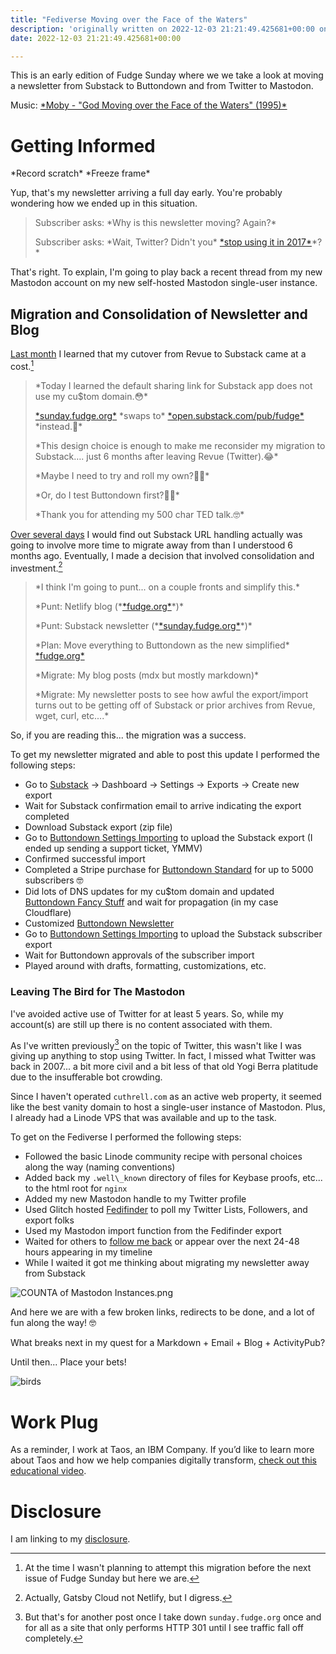 ```yaml
---
title: "Fediverse Moving over the Face of the Waters"
description: 'originally written on 2022-12-03 21:21:49.425681+00:00 on LAMP with vi, WordPress, Jekyll, Gatsby Cloud, Netlify, Revue, Substack, or Buttondown'
date: 2022-12-03 21:21:49.425681+00:00

---
```


This is an early edition of Fudge Sunday where we we take a look at moving a newsletter from Substack to Buttondown and from Twitter to Mastodon.

Music: [\*Moby - "God Moving over the Face of the Waters" (1995)\*](https://www.youtube.com/watch?v=UMfn7KXdPQQ)

# Getting Informed

\*Record scratch\* \*Freeze frame\* 

Yup, that's my newsletter arriving a full day early. You're probably wondering how we ended up in this situation.

> Subscriber asks: \*Why is this newsletter moving? Again?\*
> 
> Subscriber asks: \*Wait, Twitter? Didn't you\* [\*stop using it in 2017\*](https://fudge.org/archive/on-twitter)\*?\*

That's right. To explain, I'm going to play back a recent thread from my new Mastodon account on my new self-hosted Mastodon single-user instance.

## Migration and Consolidation of Newsletter and Blog

[Last month](https://cuthrell.com/@jay/109446544660219986) I learned that my cutover from Revue to Substack came at a cost.[^1]

> \*Today I learned the default sharing link for Substack app does not use my cu$tom domain.😳\*
> 
> [\*sunday.fudge.org\*](http://sunday.fudge.org) \*swaps to\* [\*open.substack.com/pub/fudge\*](http://open.substack.com/pub/fudge) \*instead.🤔\*
> 
> \*This design choice is enough to make me reconsider my migration to Substack…. just 6 months after leaving Revue (Twitter).😂\*
> 
> \*Maybe I need to try and roll my own?🤷‍♂️\*
> 
> \*Or, do I test Buttondown first?🤷‍♂️\*
> 
> \*Thank you for attending my 500 char TED talk.🤓\*

[Over several days](https://cuthrell.com/@jay/109440951231030300) I would find out Substack URL handling actually was going to involve more time to migrate away from than I understood 6 months ago. Eventually, I made a decision that involved consolidation and investment.[^2]

> \*I think I'm going to punt... on a couple fronts and simplify this.\*
> 
> \*Punt: Netlify blog (\*[\*fudge.org\*](http://fudge.org)\*)\*
> 
> \*Punt: Substack newsletter (\*[\*sunday.fudge.org\*](http://sunday.fudge.org)\*)\*
> 
> \*Plan: Move everything to Buttondown as the new simplified\* [\*fudge.org\*](http://fudge.org)
> 
> \*Migrate: My blog posts (mdx but mostly markdown)\*
> 
> \*Migrate: My newsletter posts to see how awful the export/import turns out to be getting off of Substack or prior archives from Revue, wget, curl, etc....\*

So, if you are reading this... the migration was a success.

To get my newsletter migrated and able to post this update I performed the following steps:

- Go to [Substack](https://substack.com) -> Dashboard -> Settings -> Exports -> Create new export
- Wait for Substack confirmation email to arrive indicating the export completed
- Download Substack export (zip file) 
- Go to [Buttondown Settings Importing](https://buttondown.email/settings#importing) to upload the Substack export (I ended up sending a support ticket, YMMV)
- Confirmed successful import
- Completed a Stripe purchase for [Buttondown Standard](https://buttondown.email/settings#billing) for up to 5000 subscribers 🤓
- Did lots of DNS updates for my cu$tom domain and updated [Buttondown Fancy Stuff](https://buttondown.email/settings#domains) and wait for propagation (in my case Cloudflare)
- Customized [Buttondown Newsletter](https://buttondown.email/settings#newsletter-general)
- Go to [Buttondown Settings Importing](https://buttondown.email/settings#importing) to upload the Substack subscriber export
- Wait for Buttondown approvals of the subscriber import
- Played around with drafts, formatting, customizations, etc.

### Leaving The Bird for The Mastodon

I've avoided active use of Twitter for at least 5 years. So, while my account(s) are still up there is no content associated with them.

As I've written previously[^3] on the topic of Twitter, this wasn't like I was giving up anything to stop using Twitter. In fact, I missed what Twitter was back in 2007... a bit more civil and a bit less of that old Yogi Berra platitude due to the insufferable bot crowding.

Since I haven't operated `cuthrell.com` as an active web property, it seemed like the best vanity domain to host a single-user instance of Mastodon. Plus, I already had a Linode VPS that was available and up to the task.

To get on the Fediverse I performed the following steps:

- Followed the basic Linode community recipe with personal choices along the way (naming conventions)
- Added back my `.well\_known` directory of files for Keybase proofs, etc... to the html root for `nginx`
- Added my new Mastodon handle to my Twitter profile 
- Used Glitch hosted [Fedifinder](https://fedifinder.glitch.me/#) to poll my Twitter Lists, Followers, and export folks
- Used my Mastodon import function from the Fedifinder export
- Waited for others to [follow me back](https://cuthrell.com/@jay) or appear over the next 24-48 hours appearing in my timeline
- While I waited it got me thinking about migrating my newsletter away from Substack

 ![COUNTA of Mastodon Instances.png](https://buttondown-attachments.s3.us-west-2.amazonaws.com/images/11f02ff6-5667-43be-802c-b3a7f0dedd91.png) 

And here we are with a few broken links, redirects to be done, and a lot of fun along the way! 🤓

What breaks next in my quest for a Markdown + Email + Blog + ActivityPub?

Until then... Place your bets!

![birds](https://buttondown-attachments.s3.us-west-2.amazonaws.com/images/bd8b355d-a3dd-4a53-b867-75e420dbb438.jpg)

# Work Plug

As a reminder, I work at Taos, an IBM Company. If you’d like to learn more about Taos and how we help companies digitally transform, [check out this educational video](https://www.youtube.com/watch?v=kp0EZnCd8JM).

# Disclosure

I am linking to my [disclosure](https://jaycuthrell.com/disclosure/).

[^1]: At the time I wasn't planning to attempt this migration before the next issue of Fudge Sunday but here we are.

[^2]: Actually, Gatsby Cloud not Netlify, but I digress.

[^3]: But that's for another post once I take down `sunday.fudge.org` once and for all as a site that only performs HTTP 301 until I see traffic fall off completely.